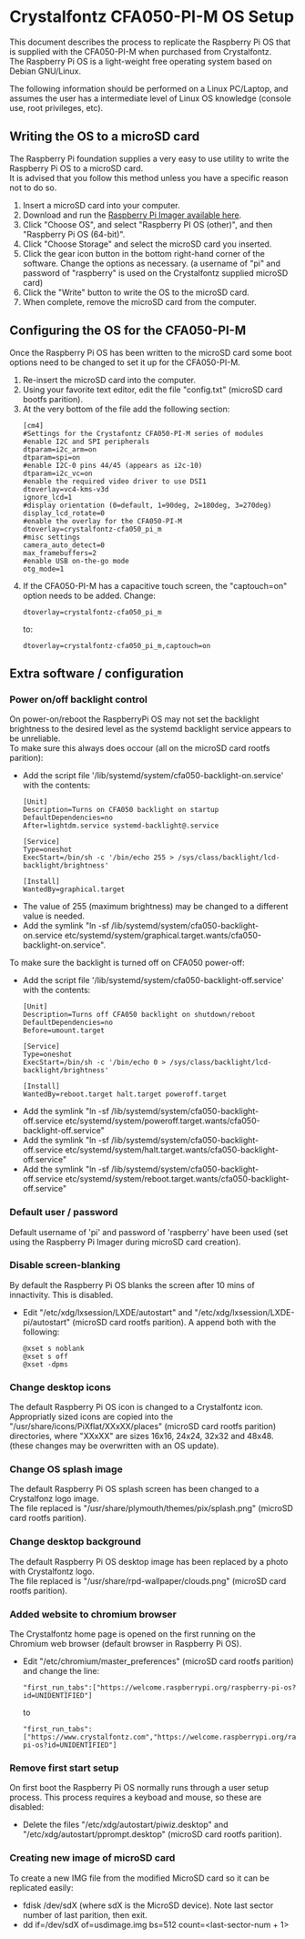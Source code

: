 # Crystalfontz CFA050-PI-M OS Setup

This document describes the process to replicate the Raspberry Pi OS that is supplied with the CFA050-PI-M when purchased from Crystalfontz.  
The Raspberry Pi OS is a light-weight free operating system based on Debian GNU/Linux.  

The following information should be performed on a Linux PC/Laptop, and assumes the user has a intermediate level of Linux OS knowledge (console use, root privileges, etc).  

## Writing the OS to a microSD card

The Raspberry Pi foundation supplies a very easy to use utility to write the Raspberry Pi OS to a microSD card.  
It is advised that you follow this method unless you have a specific reason not to do so.  

1. Insert a microSD card into your computer.
2. Download and run the [Raspberry Pi Imager available here](https://www.raspberrypi.com/software/).
3. Click "Choose OS", and select "Raspberry PI OS (other)", and then "Raspberry Pi OS (64-bit)".
4. Click "Choose Storage" and select the microSD card you inserted.
5. Click the gear icon button in the bottom right-hand corner of the software. Change the options as necessary.
  (a username of "pi" and password of "raspberry" is used on the Crystalfontz supplied microSD card)
6. Click the "Write" button to write the OS to the microSD card.
7. When complete, remove the microSD card from the computer.

## Configuring the OS for the CFA050-PI-M

Once the Raspberry Pi OS has been written to the microSD card some boot options need to be changed to set it up for the CFA050-PI-M.  

1. Re-insert the microSD card into the computer.
2. Using your favorite text editor, edit the file "config.txt" (microSD card bootfs parition).
3. At the very bottom of the file add the following section:
	```
	[cm4]
	#Settings for the Crystafontz CFA050-PI-M series of modules
	#enable I2C and SPI peripherals
	dtparam=i2c_arm=on
	dtparam=spi=on
	#enable I2C-0 pins 44/45 (appears as i2c-10)
	dtparam=i2c_vc=on
	#enable the required video driver to use DSI1
	dtoverlay=vc4-kms-v3d
	ignore_lcd=1
	#display orientation (0=default, 1=90deg, 2=180deg, 3=270deg)
	display_lcd_rotate=0
	#enable the overlay for the CFA050-PI-M
	dtoverlay=crystalfontz-cfa050_pi_m
	#misc settings
	camera_auto_detect=0
	max_framebuffers=2
	#enable USB on-the-go mode
	otg_mode=1
	```
3. If the CFA050-PI-M has a capacitive touch screen, the "captouch=on" option needs to be added. Change:
	```
	dtoverlay=crystalfontz-cfa050_pi_m
	```
	to:  
	```
	dtoverlay=crystalfontz-cfa050_pi_m,captouch=on
	```

## Extra software / configuration

### Power on/off backlight control

On power-on/reboot the RaspberryPi OS may not set the backlight brightness to the desired level as the systemd backlight service appears to be unreliable.  
To make sure this always does occour (all on the microSD card rootfs parition):
+ Add the script file '/lib/systemd/system/cfa050-backlight-on.service' with the contents:
	```
	[Unit]
	Description=Turns on CFA050 backlight on startup
	DefaultDependencies=no
	After=lightdm.service systemd-backlight@.service

	[Service]
	Type=oneshot
	ExecStart=/bin/sh -c '/bin/echo 255 > /sys/class/backlight/lcd-backlight/brightness'

	[Install]
	WantedBy=graphical.target
	```
+ The value of 255 (maximum brightness) may be changed to a different value is needed.
+ Add the symlink "ln -sf /lib/systemd/system/cfa050-backlight-on.service etc/systemd/system/graphical.target.wants/cfa050-backlight-on.service".

To make sure the backlight is turned off on CFA050 power-off:
+ Add the script file '/lib/systemd/system/cfa050-backlight-off.service' with the contents:
	```
	[Unit]
	Description=Turns off CFA050 backlight on shutdown/reboot
	DefaultDependencies=no
	Before=umount.target

	[Service]
	Type=oneshot
	ExecStart=/bin/sh -c '/bin/echo 0 > /sys/class/backlight/lcd-backlight/brightness'

	[Install]
	WantedBy=reboot.target halt.target poweroff.target
	```
+ Add the symlink "ln -sf /lib/systemd/system/cfa050-backlight-off.service etc/systemd/system/poweroff.target.wants/cfa050-backlight-off.service"
+ Add the symlink "ln -sf /lib/systemd/system/cfa050-backlight-off.service etc/systemd/system/halt.target.wants/cfa050-backlight-off.service"
+ Add the symlink "ln -sf /lib/systemd/system/cfa050-backlight-off.service etc/systemd/system/reboot.target.wants/cfa050-backlight-off.service"

### Default user / password
Default username of 'pi' and password of 'raspberry' have been used (set using the Raspberry Pi Imager during microSD card creation).

### Disable screen-blanking
By default the Raspberry Pi OS blanks the screen after 10 mins of innactivity. This is disabled.  
+ Edit "/etc/xdg/lxsession/LXDE/autostart" and "/etc/xdg/lxsession/LXDE-pi/autostart" (microSD card rootfs parition). A append both with the following:  
	```
	@xset s noblank
	@xset s off
	@xset -dpms
	```

### Change desktop icons
The default Raspberry Pi OS icon is changed to a Crystalfontz icon.  
Appropriatly sized icons are copied into the "/usr/share/icons/PiXflat/XXxXX/places" (microSD card rootfs parition) directories, where "XXxXX" are
sizes 16x16, 24x24, 32x32 and 48x48.  
(these changes may be overwritten with an OS update).

### Change OS splash image
The default Raspberry Pi OS splash screen has been changed to a Crystalfonz logo image.  
The file replaced is "/usr/share/plymouth/themes/pix/splash.png" (microSD card rootfs parition).

### Change desktop background
The default Raspberry Pi OS desktop image has been replaced by a photo with Crystalfontz logo.  
The file replaced is "/usr/share/rpd-wallpaper/clouds.png" (microSD card rootfs parition).

### Added website to chromium browser
The Crystalfontz home page is opened on the first running on the Chromium web browser (default browser in Raspberry Pi OS).  
+ Edit "/etc/chromium/master_preferences" (microSD card rootfs parition) and change the line:  
	```
	"first_run_tabs":["https://welcome.raspberrypi.org/raspberry-pi-os?id=UNIDENTIFIED"]
	```  
	to  
	```
	"first_run_tabs":["https://www.crystalfontz.com","https://welcome.raspberrypi.org/raspberry-pi-os?id=UNIDENTIFIED"]
	```

### Remove first start setup
On first boot the Raspberry Pi OS normally runs through a user setup process. This process requires a keyboad and mouse, so these are disabled:
+ Delete the files "/etc/xdg/autostart/piwiz.desktop" and "/etc/xdg/autostart/pprompt.desktop" (microSD card rootfs parition).

### Creating new image of microSD card
To create a new IMG file from the modified MicroSD card so it can be replicated easily:
+ fdisk /dev/sdX (where sdX is the MicroSD device). Note last sector number of last parition, then exit.
+ dd if=/dev/sdX of=usdimage.img bs=512 count=<last-sector-num + 1>
